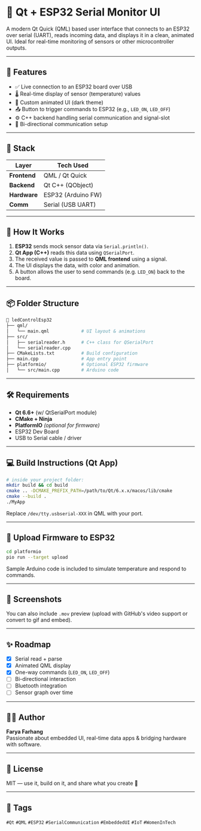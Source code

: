 # 🔌 Qt + ESP32 Serial Monitor UI

A modern Qt Quick (QML) based user interface that connects to an ESP32 over serial (UART), reads incoming data, and displays it in a clean, animated UI. Ideal for real-time monitoring of sensors or other microcontroller outputs.

---

## 🎯 Features

- ✅ Live connection to an ESP32 board over USB
- 🌡️ Real-time display of sensor (temperature) values
- 🎨 Custom animated UI (dark theme)
- 📤 Button to trigger commands to ESP32 (e.g., `LED_ON`, `LED_OFF`)
- ⚙️ C++ backend handling serial communication and signal-slot
- 🔄 Bi-directional communication setup

---

## 🧰 Stack

| Layer         | Tech Used          |
|---------------|--------------------|
| **Frontend**  | QML / Qt Quick     |
| **Backend**   | Qt C++ (QObject)   |
| **Hardware**  | ESP32 (Arduino FW) |
| **Comm**      | Serial (USB UART)  |

---

## 🚀 How It Works

1. **ESP32** sends mock sensor data via `Serial.println()`.
2. **Qt App (C++)** reads this data using `QSerialPort`.
3. The received value is passed to **QML frontend** using a signal.
4. The UI displays the data, with color and animation.
5. A button allows the user to send commands (e.g. `LED_ON`) back to the board.

---

## 📦 Folder Structure

```bash
📁 ledControlEsp32
├── qml/
│   └── main.qml            # UI layout & animations
├── src/
│   ├── serialreader.h      # C++ class for QSerialPort
│   └── serialreader.cpp
├── CMakeLists.txt          # Build configuration
├── main.cpp                # App entry point
├── platformio/             # Optional ESP32 firmware
│   └── src/main.cpp        # Arduino code
```

---

## 🛠 Requirements

- **Qt 6.6+** (w/ QtSerialPort module)
- **CMake + Ninja**
- **PlatformIO** *(optional for firmware)*
- ESP32 Dev Board
- USB to Serial cable / driver

---

## 💻 Build Instructions (Qt App)

```bash
# inside your project folder:
mkdir build && cd build
cmake .. -DCMAKE_PREFIX_PATH=/path/to/Qt/6.x.x/macos/lib/cmake
cmake --build .
./MyApp
```

Replace `/dev/tty.usbserial-XXX` in QML with your port.

---

## 🔧 Upload Firmware to ESP32

```bash
cd platformio
pio run --target upload
```

Sample Arduino code is included to simulate temperature and respond to commands.

---

## 📸 Screenshots

You can also include `.mov` preview (upload with GitHub's video support or convert to gif and embed).

---

## ✨ Roadmap

- [x] Serial read + parse
- [x] Animated QML display
- [x] One-way commands (`LED_ON`, `LED_OFF`)
- [ ] Bi-directional interaction
- [ ] Bluetooth integration
- [ ] Sensor graph over time

---

## 🧑‍💻 Author

**Farya Farhang**  
Passionate about embedded UI, real-time data apps & bridging hardware with software.

---

## 📮 License

MIT — use it, build on it, and share what you create 🙌

---

## 📎 Tags

`#Qt` `#QML` `#ESP32` `#SerialCommunication` `#EmbeddedUI` `#IoT` `#WomenInTech`
